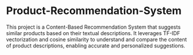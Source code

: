 # Product-Recommendation-System
This project is a Content-Based Recommendation System that suggests similar products based on their textual descriptions. It leverages TF-IDF vectorization and cosine similarity to understand and compare the content of product descriptions, enabling accurate and personalized suggestions.
